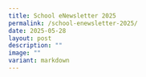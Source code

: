 ```yaml
---
title: School eNewsletter 2025
permalink: /school-enewsletter-2025/
date: 2025-05-28
layout: post
description: ""
image: ""
variant: markdown
---
```

